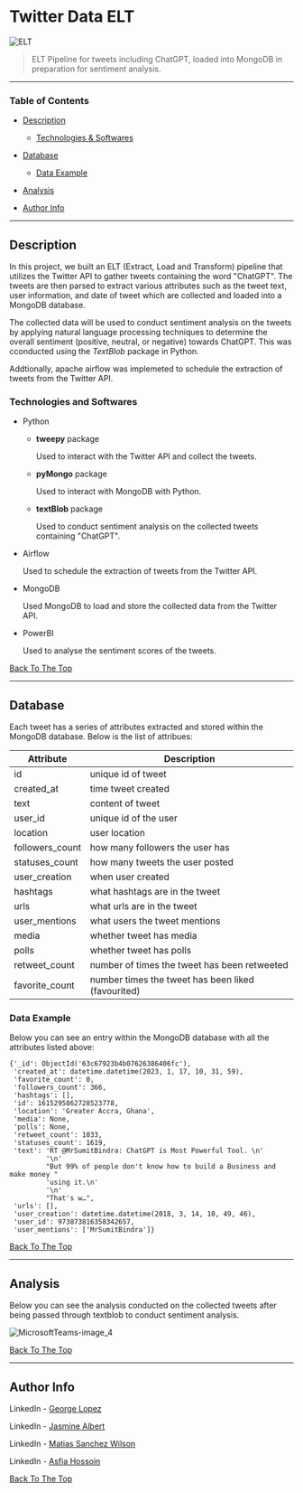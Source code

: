 # Twitter Data ELT

![ELT](https://user-images.githubusercontent.com/71076769/214063033-6a0fa734-e67a-4c24-b9de-2afbf5fd38bd.png)


> ELT Pipeline for tweets including ChatGPT, loaded into MongoDB in preparation for sentiment analysis. 

---

### Table of Contents

- [Description](#description)
    
    -  [Technologies & Softwares](#technologies-and-softwares)

- [Database](#database)

    -  [Data Example](#data-example) 

- [Analysis](#analysis)

- [Author Info](#author-info)


---

## Description

In this project, we built an ELT (Extract, Load and Transform) pipeline that utilizes the Twitter API to gather tweets containing the word "ChatGPT". The tweets are then parsed to extract various attributes such as the tweet text, user information, and date of tweet which are collected and loaded into a MongoDB database. 

The collected data will be used to conduct sentiment analysis on the tweets by applying natural language processing techniques to determine the overall sentiment (positive, neutral, or negative) towards ChatGPT. This was cconducted using the *TextBlob* package in Python.

Addtionally, apache airflow was implemeted to schedule the extraction of tweets from the Twitter API.

### Technologies and Softwares

- Python
    - **tweepy** package
    
        Used to interact  with the Twitter API and collect the tweets.
    - **pyMongo** package

        Used to interact with MongoDB with Python.
    - **textBlob** package

        Used to conduct sentiment analysis on the collected tweets containing "ChatGPT".
        
- Airflow

    Used to schedule the extraction of tweets from the Twitter API.


- MongoDB
    
    Used MongoDB to load and store the collected data from the Twitter API.
    

- PowerBI
    
    Used to analyse the sentiment scores of the tweets.

[Back To The Top](#twitter-data-elt)

---

## Database

Each tweet has a series of attributes extracted and stored within the MongoDB database. Below is the list of attribues:

Attribute | Description 
--- | --- 
id | unique id of tweet 
created_at | time tweet created  
text | content of tweet  
user_id | unique id of the user  
location | user location  
followers_count | how many followers the user has  
statuses_count | how many tweets the user posted  
user_creation | when user created  
hashtags | what hashtags are in the tweet  
urls | what urls are in the tweet
user_mentions | what users the tweet mentions  
media | whether tweet has media 
polls | whether tweet has polls
retweet_count | number of times the tweet has been retweeted  
favorite_count | number times the tweet has been liked (favourited)

### Data Example


Below you can see an entry within the MongoDB database with all the attributes listed above:

```
{'_id': ObjectId('63c67923b4b07626386406fc'),
 'created_at': datetime.datetime(2023, 1, 17, 10, 31, 59),
 'favorite_count': 0,
 'followers_count': 366,
 'hashtags': [],
 'id': 1615295862728523778,
 'location': 'Greater Accra, Ghana',
 'media': None,
 'polls': None,
 'retweet_count': 1033,
 'statuses_count': 1619,
 'text': 'RT @MrSumitBindra: ChatGPT is Most Powerful Tool. \n'
         '\n'
         "But 99% of people don't know how to build a Business and make money "
         'using it.\n'
         '\n'
         "That's w…",
 'urls': [],
 'user_creation': datetime.datetime(2018, 3, 14, 10, 49, 46),
 'user_id': 973873816358342657,
 'user_mentions': ['MrSumitBindra']}
```

[Back To The Top](#twitter-data-elt)

---

## Analysis

Below you can see the analysis conducted on the collected tweets after being passed through textblob to conduct sentiment analysis.

![MicrosoftTeams-image_4](https://user-images.githubusercontent.com/71076769/214063666-b23917c9-fc29-41bf-a694-289b1b0b448e.png)


[Back To The Top](#twitter-data-elt)

---

## Author Info

LinkedIn - [George Lopez](https://www.linkedin.com/in/george-benjamin-lopez/)

LinkedIn - [Jasmine Albert](https://www.linkedin.com/in/jasmine-albert-99029b207/)

LinkedIn - [Matias Sanchez Wilson](https://www.linkedin.com/in/matiassanchezwilson/)

LinkedIn - [Asfia Hossoin](https://www.linkedin.com/in/asfia-hossoin-9521b6243/)

[Back To The Top](#twitter-data-elt)

